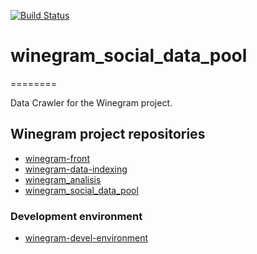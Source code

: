 [![Build Status](https://travis-ci.org/MarcosSegovia/winegram_social_data_pool.svg?branch=master)](https://travis-ci.org/MarcosSegovia/winegram_social_data_pool)

# winegram_social_data_pool
========

Data Crawler for the Winegram project.

## Winegram project repositories

- [winegram-front](https://github.com/albhilazo/winegram-front)
- [winegram-data-indexing](https://github.com/albhilazo/winegram-data-indexing)
- [winegram_analisis](https://github.com/aaidettaa/winegram_analisis)
- [winegram_social_data_pool](https://github.com/MarcosSegovia/winegram_social_data_pool)

### Development environment

- [winegram-devel-environment](https://github.com/albhilazo/winegram-devel-environment)
